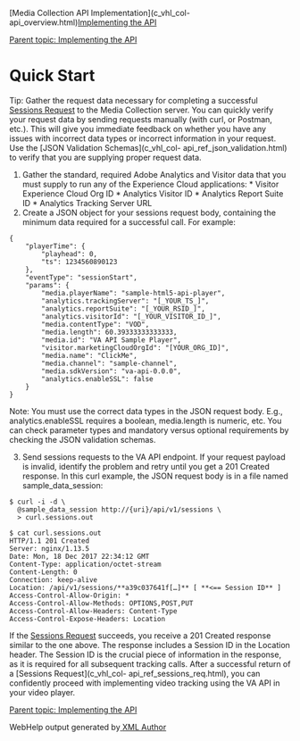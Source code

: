 [](javascript:window.print();)

[Media Collection API Implementation](c_vhl_col-
api_overview.html)[Implementing the API](c_vhl_col-api_implement.html)

[Parent topic: Implementing the API](c_vhl_col-api_implement.html)

# **Quick Start**

Tip: Gather the request data necessary for completing a successful [Sessions
Request](c_vhl_col-api_ref_sessions_req.html) to the Media Collection server.
You can quickly verify your request data by sending requests manually (with
curl, or Postman, etc.). This will give you immediate feedback on whether you
have any issues with incorrect data types or incorrect information in your
request. Use the [JSON Validation Schemas](c_vhl_col-
api_ref_json_validation.html) to verify that you are supplying proper request
data.

  1. Gather the standard, required Adobe Analytics and Visitor data that you must supply to run any of the Experience Cloud applications:
    * Visitor Experience Cloud Org ID
    * Analytics Visitor ID
    * Analytics Report Suite ID
    * Analytics Tracking Server URL
  2. Create a JSON object for your sessions request body, containing the minimum data required for a successful call. For example:
    
    {
        "playerTime": {
            "playhead": 0,
            "ts": 1234560890123
        },
        "eventType": "sessionStart",
        "params": {
            "media.playerName": "sample-html5-api-player",
            "analytics.trackingServer": "[_YOUR_TS_]",
            "analytics.reportSuite": "[_YOUR_RSID_]",
            "analytics.visitorId": "[_YOUR_VISITOR_ID_]",
            "media.contentType": "VOD",
            "media.length": 60.39333333333333,
            "media.id": "VA API Sample Player",
            "visitor.marketingCloudOrgId": "[YOUR_ORG_ID]",
            "media.name": "ClickMe",
            "media.channel": "sample-channel",
            "media.sdkVersion": "va-api-0.0.0",
            "analytics.enableSSL": false
        }
    }

Note: You must use the correct data types in the JSON request body. E.g.,
analytics.enableSSL requires a boolean, media.length is numeric, etc. You can
check parameter types and mandatory versus optional requirements by checking
the JSON validation schemas.

  3. Send sessions requests to the VA API endpoint. If your request payload is invalid, identify the problem and retry until you get a 201 Created response. In this curl example, the JSON request body is in a file named sample_data_session:
    
    $ curl -i -d \
      @sample_data_session http://{uri}/api/v1/sessions \
      > curl.sessions.out
    
    $ cat curl.sessions.out
    HTTP/1.1 201 Created
    Server: nginx/1.13.5
    Date: Mon, 18 Dec 2017 22:34:12 GMT
    Content-Type: application/octet-stream
    Content-Length: 0
    Connection: keep-alive
    Location: /api/v1/sessions/**a39c037641f[…]** [ **<== Session ID** ]
    Access-Control-Allow-Origin: *
    Access-Control-Allow-Methods: OPTIONS,POST,PUT
    Access-Control-Allow-Headers: Content-Type
    Access-Control-Expose-Headers: Location

If the [Sessions Request](c_vhl_col-api_ref_sessions_req.html) succeeds, you
receive a 201 Created response similar to the one above. The response includes
a Session ID in the Location header. The Session ID is the crucial piece of
information in the response, as it is required for all subsequent tracking
calls. After a successful return of a [Sessions Request](c_vhl_col-
api_ref_sessions_req.html), you can confidently proceed with implementing
video tracking using the VA API in your video player.

[Parent topic: Implementing the API](c_vhl_col-api_implement.html)

WebHelp output generated by[ <oXygen/> XML Author ](http://www.oxygenxml.com)


